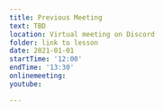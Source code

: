 ```yaml
---
title: Previous Meeting
text: TBD
location: Virtual meeting on Discord
folder: link to lesson
date: 2021-01-01
startTime: '12:00'
endTime: '13:30'
onlinemeeting:
youtube:

---
```

